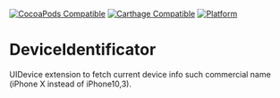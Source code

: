 [![CocoaPods Compatible](https://img.shields.io/cocoapods/v/AFNetworking.svg)](https://img.shields.io/cocoapods/v/DeviceIdentificator.svg)
[![Carthage Compatible](https://img.shields.io/badge/Carthage-compatible-4BC51D.svg?style=flat)](https://github.com/Carthage/Carthage)
[![Platform](https://img.shields.io/cocoapods/p/DeviceIdentificator.svg?style=flat)](http://cocoadocs.org/docsets/DeviceIdentificator)

# DeviceIdentificator
UIDevice extension to fetch current device info such commercial name (iPhone X instead of iPhone10,3).
